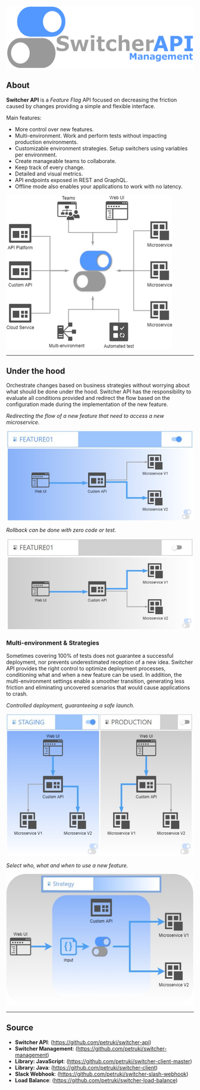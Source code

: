 <img src="https://raw.githubusercontent.com/petruki/switcherapi-assets/master/logo/switcherapi_management_grey.png" class="image-style center width-70" alt=""/><p>

## About  
**Switcher API** is a *Feature Flag* API focused on decreasing the friction caused by changes providing a simple and flexible interface.

Main features:
- More control over new features.
- Multi-environment. Work and perform tests without impacting production environments.
- Customizable environment strategies. Setup switchers using variables per environment.
- Create manageable teams to collaborate.
- Keep track of every change.
- Detailed and visual metrics.
- API endpoints exposed in REST and GraphQL.
- Offline mode also enables your applications to work with no latency.

<img src="https://raw.githubusercontent.com/petruki/switcherapi-assets/master/docs/SwitcherAPI_connectivity.jpg" class="image-style center" alt=""/>

* * *
 
## Under the hood
Orchestrate changes based on business strategies without worrying about what should be done under the hood. Switcher API has the responsibility to evaluate all conditions provided and redirect the flow based on the configuration made during the implementation of the new feature.

<span class="image-style center">*Redirecting the flow of a new feature that need to access a new microservice.*</span>

<img src="https://raw.githubusercontent.com/petruki/switcherapi-assets/master/docs/SwitcherAPI_management-TOGGLE_ON.jpg" class="image-style center" alt=""/><p>

<span class="image-style center">*Rollback can be done with zero code or test.*</span>

<img src="https://raw.githubusercontent.com/petruki/switcherapi-assets/master/docs/SwitcherAPI_management-TOGGLE_OFF.jpg" class="image-style center" alt=""/><p>

### Multi-environment & Strategies
Sometimes covering 100% of tests does not guarantee a successful deployment, nor prevents underestimated reception of a new idea. Switcher API provides the right control to optimize deployment processes, conditioning what and when a new feature can be used. In addition, the multi-environment settings enable a smoother transition, generating less friction and eliminating uncovered scenarios that would cause applications to crash.

<span class="image-style center">*Controlled deployment, guaranteeing a safe launch.*</span>

<img src="https://raw.githubusercontent.com/petruki/switcherapi-assets/master/docs/SwitcherAPI_management-ENVIRONMENT.jpg" class="image-style center" alt=""/><p>

<span class="image-style center">*Select who, what and when to use a new feature.*</span>

<img src="https://raw.githubusercontent.com/petruki/switcherapi-assets/master/docs/SwitcherAPI_management-STRATEGY.jpg" class="image-style center" alt=""/><p>

* * *

## Source
- **Switcher API**: (https://github.com/petruki/switcher-api)
- **Switcher Management**: (https://github.com/petruki/switcher-management)
- **Library: JavaScript**: (https://github.com/petruki/switcher-client-master)
- **Library: Java**: (https://github.com/petruki/switcher-client)
- **Slack Webhook**: (https://github.com/petruki/switcher-slash-webhook)
- **Load Balance**: (https://github.com/petruki/switcher-load-balance)